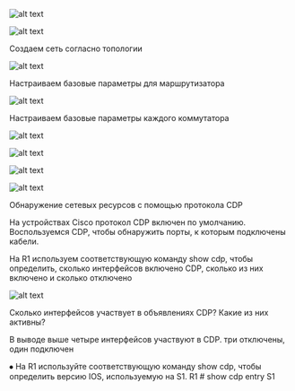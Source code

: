 ![alt text](https://github.com/Eliminir/OTUSLABS/blob/Labs/LAB13/1.JPG)

![alt text](https://github.com/Eliminir/OTUSLABS/blob/Labs/LAB13/2.JPG)


Создаем сеть согласно топологии

![alt text](https://github.com/Eliminir/OTUSLABS/blob/Labs/LAB13/3.JPG)

Настраиваем базовые параметры для маршрутизатора

![alt text](https://github.com/Eliminir/OTUSLABS/blob/Labs/LAB13/4.JPG)

Настраиваем базовые параметры каждого коммутатора

![alt text](https://github.com/Eliminir/OTUSLABS/blob/Labs/LAB13/5.JPG)

![alt text](https://github.com/Eliminir/OTUSLABS/blob/Labs/LAB13/6.JPG)

![alt text](https://github.com/Eliminir/OTUSLABS/blob/Labs/LAB13/7.JPG)

![alt text](https://github.com/Eliminir/OTUSLABS/blob/Labs/LAB13/8.JPG)


Обнаружение сетевых ресурсов с помощью протокола CDP

На устройствах Cisco протокол CDP включен по умолчанию. Воспользуемся CDP, чтобы обнаружить порты, к которым подключены кабели.

На R1 используем соответствующую команду show cdp, чтобы определить, сколько интерфейсов включено CDP, сколько из них включено и сколько отключено

![alt text](https://github.com/Eliminir/OTUSLABS/blob/Labs/LAB13/9.JPG)

Сколько интерфейсов участвует в объявлениях CDP? Какие из них активны?

В выводе выше четыре интерфейсов участвуют в CDP. три отключены, один подключен
 
⦁	На R1 используйте соответствующую команду show cdp, чтобы определить версию IOS, используемую на S1.
R1 # show cdp entry  S1

